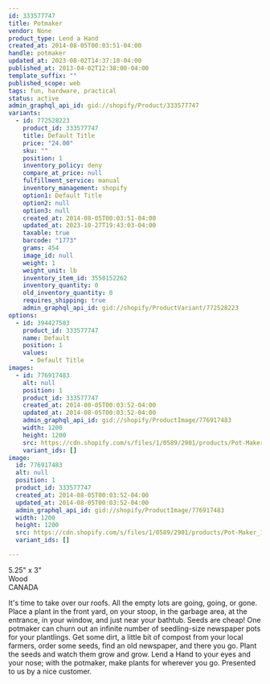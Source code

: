 ```yaml
---
id: 333577747
title: Potmaker
vendor: None
product_type: Lend a Hand
created_at: 2014-08-05T00:03:51-04:00
handle: potmaker
updated_at: 2023-08-02T14:37:10-04:00
published_at: 2013-04-02T12:38:00-04:00
template_suffix: ""
published_scope: web
tags: fun, hardware, practical
status: active
admin_graphql_api_id: gid://shopify/Product/333577747
variants:
  - id: 772528223
    product_id: 333577747
    title: Default Title
    price: "24.00"
    sku: ""
    position: 1
    inventory_policy: deny
    compare_at_price: null
    fulfillment_service: manual
    inventory_management: shopify
    option1: Default Title
    option2: null
    option3: null
    created_at: 2014-08-05T00:03:51-04:00
    updated_at: 2023-10-27T19:43:03-04:00
    taxable: true
    barcode: "1773"
    grams: 454
    image_id: null
    weight: 1
    weight_unit: lb
    inventory_item_id: 3550152262
    inventory_quantity: 0
    old_inventory_quantity: 0
    requires_shipping: true
    admin_graphql_api_id: gid://shopify/ProductVariant/772528223
options:
  - id: 394427583
    product_id: 333577747
    name: Default
    position: 1
    values:
      - Default Title
images:
  - id: 776917483
    alt: null
    position: 1
    product_id: 333577747
    created_at: 2014-08-05T00:03:52-04:00
    updated_at: 2014-08-05T00:03:52-04:00
    admin_graphql_api_id: gid://shopify/ProductImage/776917483
    width: 1200
    height: 1200
    src: https://cdn.shopify.com/s/files/1/0589/2901/products/Pot-Maker_1.jpeg?v=1407211432
    variant_ids: []
image:
  id: 776917483
  alt: null
  position: 1
  product_id: 333577747
  created_at: 2014-08-05T00:03:52-04:00
  updated_at: 2014-08-05T00:03:52-04:00
  admin_graphql_api_id: gid://shopify/ProductImage/776917483
  width: 1200
  height: 1200
  src: https://cdn.shopify.com/s/files/1/0589/2901/products/Pot-Maker_1.jpeg?v=1407211432
  variant_ids: []

---
```


5.25" x 3"  
Wood  
CANADA

It's time to take over our roofs. All the empty lots are going, going, or gone. Place a plant in the front yard, on your stoop, in the garbage area, at the entrance, in your window, and just near your bathtub. Seeds are cheap! One potmaker can churn out an infinite number of seedling-size newspaper pots for your plantlings. Get some dirt, a little bit of compost from your local farmers, order some seeds, find an old newspaper, and there you go. Plant the seeds and watch them grow and grow. Lend a Hand to your eyes and your nose; with the potmaker, make plants for wherever you go. Presented to us by a nice customer.